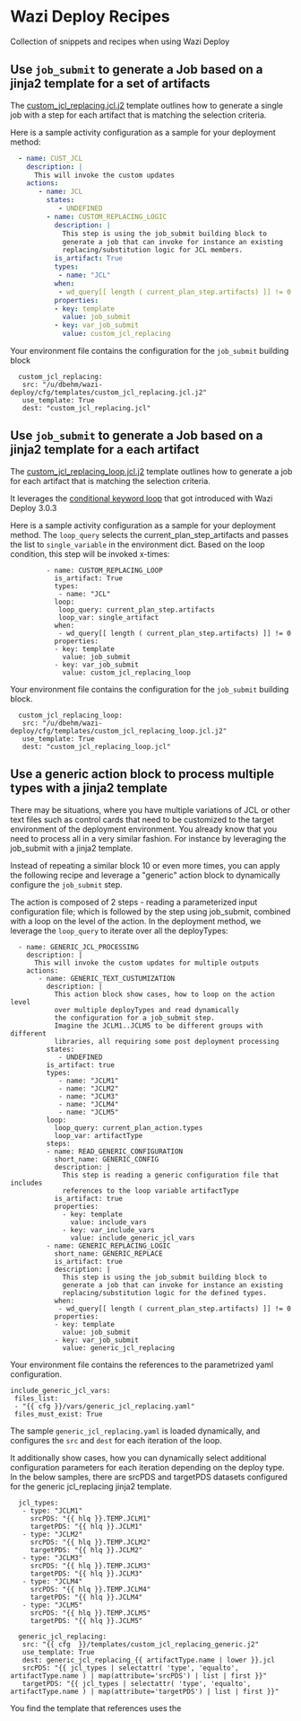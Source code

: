 # Wazi Deploy Recipes

Collection of snippets and recipes when using Wazi Deploy

## Use `job_submit` to generate a Job based on a jinja2 template for a set of artifacts

The [custom_jcl_replacing.jcl.j2](templates/custom_jcl_replacing.jcl.j2) template outlines how to generate a single job with a step for each artifact that is matching the selection criteria.

Here is a sample activity configuration as a sample for your deployment method:

```yaml
  - name: CUST_JCL
    description: |
      This will invoke the custom updates
    actions:
       - name: JCL
         states:
            - UNDEFINED
         - name: CUSTOM_REPLACING_LOGIC
           description: |
             This step is using the job_submit building block to 
             generate a job that can invoke for instance an existing 
             replacing/substitution logic for JCL members.
           is_artifact: True
           types: 
            - name: "JCL"
           when:
            - wd_query[[ length ( current_plan_step.artifacts) ]] != 0
           properties:
           - key: template
             value: job_submit
           - key: var_job_submit
             value: custom_jcl_replacing  
```

Your environment file contains the configuration for the `job_submit` building block

```
  custom_jcl_replacing:
   src: "/u/dbehm/wazi-deploy/cfg/templates/custom_jcl_replacing.jcl.j2"
   use_template: True
   dest: "custom_jcl_replacing.jcl"
```

## Use `job_submit` to generate a Job based on a jinja2 template for a each artifact

The [custom_jcl_replacing_loop.jcl.j2](templates/custom_jcl_replacing_loop.jcl.j2) template outlines how to generate a job for each artifact that is matching the selection criteria.

It leverages the [conditional keyword loop](https://www.ibm.com/docs/en/developer-for-zos/17.0?topic=reference-syntax-conditional-deployment#wd_conditional_depl__title__3) that got introduced with Wazi Deploy 3.0.3

Here is a sample activity configuration as a sample for your deployment method. The `loop_query` selects the current_plan_step_artifacts and passes the list to `single_variable` in the environment dict. Based on the loop condition, this step will be invoked x-times:

```
         - name: CUSTOM_REPLACING_LOOP
           is_artifact: True
           types: 
            - name: "JCL"
           loop:
            loop_query: current_plan_step.artifacts
            loop_var: single_artifact
           when:
            - wd_query[[ length ( current_plan_step.artifacts) ]] != 0
           properties:
           - key: template
             value: job_submit
           - key: var_job_submit
             value: custom_jcl_replacing_loop
```

Your environment file contains the configuration for the `job_submit` building block. 

```
  custom_jcl_replacing_loop:
   src: "/u/dbehm/wazi-deploy/cfg/templates/custom_jcl_replacing_loop.jcl.j2"
   use_template: True
   dest: "custom_jcl_replacing_loop.jcl"
```

## Use a generic action block to process multiple types with a jinja2 template

There may be situations, where you have multiple variations of JCL or other text files such as control cards that need to be customized to the target environment of the deployment environment. 
You already know that you need to process all in a very similar fashion. For instance by leveraging the job_submit with a jinja2 template.

Instead of repeating a similar block 10 or even more times, you can apply the following recipe and leverage a "generic" action block to dynamically configure the `job_submit` step. 

The action is composed of 2 steps - reading a parameterized input configuration file; which is followed by the step using job_submit, combined with a loop on the level of the action.
In the deployment method, we leverage the `loop_query` to iterate over all the deployTypes:

```
  - name: GENERIC_JCL_PROCESSING
    description: |
      This will invoke the custom updates for multiple outputs
    actions:
       - name: GENERIC_TEXT_CUSTUMIZATION
         description: | 
           This action block show cases, how to loop on the action level 
           over multiple deployTypes and read dynamically 
           the configuration for a job_submit step.
           Imagine the JCLM1..JCLM5 to be different groups with different
           libraries, all requiring some post deployment processing
         states:
            - UNDEFINED
         is_artifact: true
         types: 
            - name: "JCLM1"
            - name: "JCLM2"
            - name: "JCLM3"
            - name: "JCLM4"
            - name: "JCLM5"
         loop:
           loop_query: current_plan_action.types
           loop_var: artifactType
         steps:
         - name: READ_GENERIC_CONFIGURATION
           short_name: GENERIC_CONFIG
           description: | 
             This step is reading a generic configuration file that includes
             references to the loop variable artifactType 
           is_artifact: true
           properties:
             - key: template
               value: include_vars
             - key: var_include_vars
               value: include_generic_jcl_vars
         - name: GENERIC_REPLACING_LOGIC
           short_name: GENERIC_REPLACE
           is_artifact: true
           description: |
             This step is using the job_submit building block to 
             generate a job that can invoke for instance an existing 
             replacing/substitution logic for the defined types.
           when:
            - wd_query[[ length ( current_plan_step.artifacts) ]] != 0
           properties:
           - key: template
             value: job_submit
           - key: var_job_submit
             value: generic_jcl_replacing
```

Your environment file contains the references to the parametrized yaml configuration.

```
include_generic_jcl_vars:
 files_list:
 - "{{ cfg }}/vars/generic_jcl_replacing.yaml"
 files_must_exist: True
```

The sample `generic_jcl_replacing.yaml` is loaded dynamically, and configures the `src` and `dest` for each iteration of the loop.

It additionally show cases, how you can dynamically select additional configuration parameters for each iteration depending on the deploy type. In the below samples, there are srcPDS and targetPDS datasets configured for the generic jcl_replacing jinja2 template.

```
  jcl_types:
   - type: "JCLM1"
     srcPDS: "{{ hlq }}.TEMP.JCLM1"
     targetPDS: "{{ hlq }}.JCLM1"
   - type: "JCLM2"
     srcPDS: "{{ hlq }}.TEMP.JCLM2"
     targetPDS: "{{ hlq }}.JCLM2"
   - type: "JCLM3"
     srcPDS: "{{ hlq }}.TEMP.JCLM3"
     targetPDS: "{{ hlq }}.JCLM3"
   - type: "JCLM4"
     srcPDS: "{{ hlq }}.TEMP.JCLM4"
     targetPDS: "{{ hlq }}.JCLM4"    
   - type: "JCLM5"
     srcPDS: "{{ hlq }}.TEMP.JCLM5"
     targetPDS: "{{ hlq }}.JCLM5"
      
  generic_jcl_replacing:
   src: "{{ cfg  }}/templates/custom_jcl_replacing_generic.j2"
   use_template: True
   dest: generic_jcl_replacing_{{ artifactType.name | lower }}.jcl
   srcPDS: "{{ jcl_types | selectattr( 'type', 'equalto', artifactType.name ) | map(attribute='srcPDS') | list | first }}"
   targetPDS: "{{ jcl_types | selectattr( 'type', 'equalto', artifactType.name ) | map(attribute='targetPDS') | list | first }}"
```

You find the template that references uses the 
